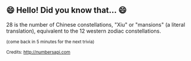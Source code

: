 ## :smile: Hello! Did you know that... :smile:
28 is the number of Chinese constellations, "Xiu" or "mansions" (a literal translation), equivalent to the 12 western zodiac constellations.

<sup>(come back in 5 minutes for the next trivia)</sup>


<sup>Credits: http://numbersapi.com</sup>
